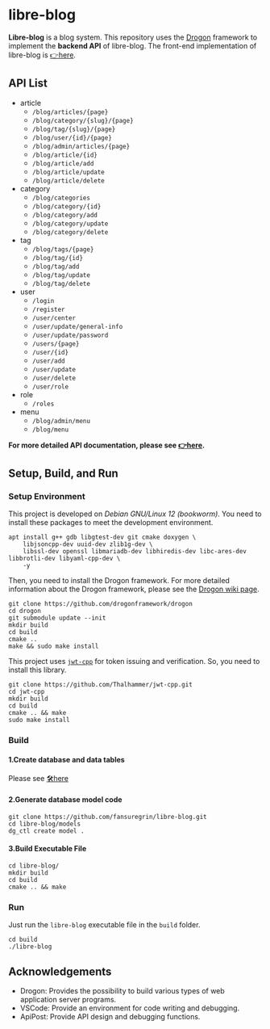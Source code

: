 # libre-blog

**Libre-blog** is a blog system. This repository uses the [Drogon](https://github.com/drogonframework/drogon) framework to implement the **backend API** of libre-blog. The front-end implementation of libre-blog is [👉here](https://github.com/fansuregrin/libre-blog-frontend).

## API List
- article
    - `/blog/articles/{page}`
    - `/blog/category/{slug}/{page}`
    - `/blog/tag/{slug}/{page}`
    - `/blog/user/{id}/{page}`
    - `/blog/admin/articles/{page}`
    - `/blog/article/{id}`
    - `/blog/article/add`
    - `/blog/article/update`
    - `/blog/article/delete`
- category
    - `/blog/categories`
    - `/blog/category/{id}`
    - `/blog/category/add`
    - `/blog/category/update`
    - `/blog/category/delete`
- tag
    - `/blog/tags/{page}`
    - `/blog/tag/{id}`
    - `/blog/tag/add`
    - `/blog/tag/update`
    - `/blog/tag/delete`
- user
    - `/login`
    - `/register`
    - `/user/center`
    - `/user/update/general-info`
    - `/user/update/password`
    - `/users/{page}`
    - `/user/{id}`
    - `/user/add`
    - `/user/update`
    - `/user/delete`
    - `/user/role`
- role
    - `/roles`
- menu
    - `/blog/admin/menu`
    - `/blog/menu`

**For more detailed API documentation, please see [👉here](./docs/libre-blog_api.md).**

## Setup, Build, and Run
### Setup Environment
This project is developed on *Debian GNU/Linux 12 (bookworm)*. You need to install these packages to meet the development environment.
```shell
apt install g++ gdb libgtest-dev git cmake doxygen \
    libjsoncpp-dev uuid-dev zlib1g-dev \
    libssl-dev openssl libmariadb-dev libhiredis-dev libc-ares-dev libbrotli-dev libyaml-cpp-dev \
    -y
```

Then, you need to install the Drogon framework. For more detailed information about the Drogon framework, please see the [Drogon wiki page](https://github.com/drogonframework/drogon/wiki/).
```shell
git clone https://github.com/drogonframework/drogon
cd drogon
git submodule update --init
mkdir build
cd build
cmake ..
make && sudo make install
```

This project uses [`jwt-cpp`](https://github.com/Thalhammer/jwt-cpp) for token issuing and verification. So, you need to install this library.
```shell
git clone https://github.com/Thalhammer/jwt-cpp.git
cd jwt-cpp
mkdir build
cd build
cmake .. && make
sudo make install
```

### Build
#### 1.Create database and data tables

Please see [🛠️here](./sql/README.md)

#### 2.Generate database model code

```shell
git clone https://github.com/fansuregrin/libre-blog.git
cd libre-blog/models
dg_ctl create model .
```

#### 3.Build Executable File

```shell
cd libre-blog/
mkdir build
cd build
cmake .. && make
```

### Run
Just run the `libre-blog` executable file in the `build` folder.
```shell
cd build
./libre-blog
```

## Acknowledgements
- Drogon: Provides the possibility to build various types of web application server programs.
- VSCode: Provide an environment for code writing and debugging.
- ApiPost: Provide API design and debugging functions.